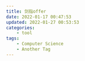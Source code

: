 ```yaml
---
title: 剑指offer
date: 2022-01-17 00:47:53
updated: 2022-01-27 00:53:53
categories: 
    - tool
tags: 
    - Computer Science
    - Another Tag
---
```










